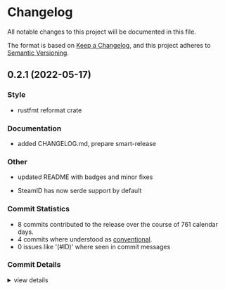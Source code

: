 # Changelog

All notable changes to this project will be documented in this file.

The format is based on [Keep a Changelog](https://keepachangelog.com/en/1.0.0/),
and this project adheres to [Semantic Versioning](https://semver.org/spec/v2.0.0.html).

## 0.2.1 (2022-05-17)

<csr-id-3fc27a6f233942c2da58525491c62c65a1a99ada/>
<csr-id-14404f4fd83c4c74893e3888693398d98bc3f199/>
<csr-id-fc097e8451163de3cc88dece43438d100ec0ddb3/>

### Style

 - <csr-id-3fc27a6f233942c2da58525491c62c65a1a99ada/> rustfmt reformat crate

### Documentation

 - <csr-id-60e3691a305ec8cd3f32fdf5ed68f6b28185b42d/> added CHANGELOG.md, prepare smart-release


### Other

 - <csr-id-14404f4fd83c4c74893e3888693398d98bc3f199/> updated README with badges and minor fixes

 - <csr-id-fc097e8451163de3cc88dece43438d100ec0ddb3/> SteamID has now serde support by default


### Commit Statistics

<csr-read-only-do-not-edit/>

 - 8 commits contributed to the release over the course of 761 calendar days.
 - 4 commits where understood as [conventional](https://www.conventionalcommits.org).
 - 0 issues like '(#ID)' where seen in commit messages

### Commit Details

<csr-read-only-do-not-edit/>

<details><summary>view details</summary>

 * **Uncategorized**
    - added CHANGELOG.md, prepare smart-release ([`60e3691`](https://github.comgit//saskenuba/SteamHelper-rs/commit/60e3691a305ec8cd3f32fdf5ed68f6b28185b42d))
    - updated README with badges and minor fixes ([`14404f4`](https://github.comgit//saskenuba/SteamHelper-rs/commit/14404f4fd83c4c74893e3888693398d98bc3f199))
    - (steamid): added repo, license and desc, upload to crates.io ([`032c3c9`](https://github.comgit//saskenuba/SteamHelper-rs/commit/032c3c9b8fc3e64458105f26737a10cf277defc3))
    - SteamID has now serde support by default ([`fc097e8`](https://github.comgit//saskenuba/SteamHelper-rs/commit/fc097e8451163de3cc88dece43438d100ec0ddb3))
    - fix and tests(steamid_parser): fix issue with even SteamIDs ([`4672761`](https://github.comgit//saskenuba/SteamHelper-rs/commit/4672761a7c3a95e9ca6f94940c47ddfec0e3c4cc))
    - rustfmt reformat crate ([`3fc27a6`](https://github.comgit//saskenuba/SteamHelper-rs/commit/3fc27a6f233942c2da58525491c62c65a1a99ada))
    - set pub visibility of steamid parser methods ([`c5ef622`](https://github.comgit//saskenuba/SteamHelper-rs/commit/c5ef622674362e06b567254d2259283fd5b37425))
    - moved steamid to its own crate ([`7087a75`](https://github.comgit//saskenuba/SteamHelper-rs/commit/7087a75490831b8e49a434b6946db4daa630efb9))
</details>

